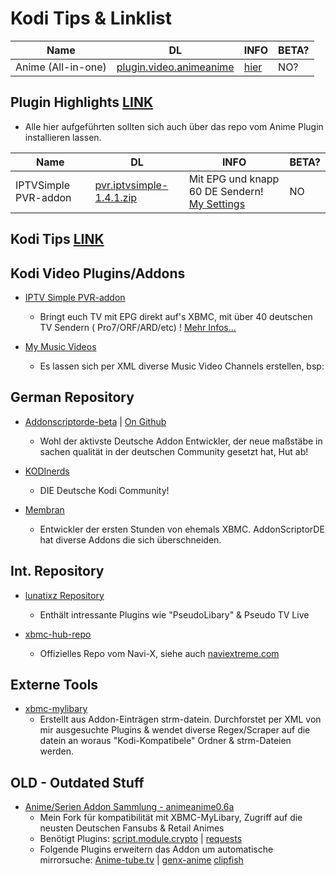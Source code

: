 Kodi Tips & Linklist
========================================


| Name                       	| DL 	| INFO 	| BETA?	|
|----------------------------	|----	|------	|-----	|
| Anime (All-in-one)         	|[plugin.video.animeanime](...)   	|      	[hier](/my/kodi.md)			|  NO?	|




Plugin Highlights [LINK](my/kodi.md)
----------------------------------

* Alle hier aufgeführten sollten sich auch über das repo vom Anime Plugin installieren lassen.

| Name                       	| DL 	| INFO 	| BETA?	|
|----------------------------	|----	|------	|-----	|
| IPTVSimple PVR-addon       	|[pvr.iptvsimple-1.4.1.zip](https://github.com/dbiesecke/dbiesecke.github.io/raw/master/repo/zips/pvr.iptvsimple-1.4.1.zip)    				| Mit EPG und knapp 60 DE Sendern!     [My Settings](/repo/pvr.iptvsimple/README.md) 		|  NO 	|




Kodi Tips [LINK](my/kodi.md)
----------------------------------



Kodi Video Plugins/Addons
---------------------------


    
  * [IPTV Simple PVR-addon](http://www.kodinerds.net/index.php/Thread/26042-IPTV-Simple-PVR-addon-mit-XMLTV-EPG/?pageNo=1)
    - Bringt euch TV mit EPG direkt auf's XBMC, mit über 40 deutschen TV Sendern ( Pro7/ORF/ARD/etc) !   [Mehr Infos...](http://www.kodinerds.net/index.php/Thread/26042-IPTV-Simple-PVR-addon-mit-XMLTV-EPG/?pageNo=1)



  * [My Music Videos](http://ftp.gnome.org/mirror/addons.superrepo.org/v5/addons/plugin.video.my_music_tv/plugin.video.my_music_tv-1.0.6.zip)
    * Es lassen sich per XML diverse Music Video Channels erstellen, bsp:
    
      <channel thumb="THUMB_URL" shuffled="no" unwatched="yes">
	  <entry title="VEVO: Top20 Today" type="vevo:charts" limit="20" cache="1" value="all:MostViewedToday" />
      </channel>
    
    
    
    
German Repository
---------------------

  * [Addonscriptorde-beta](https://code.google.com/p/addonscriptorde-beta-repo/downloads/detail?name=repository.addonscriptorde-beta.zip&can=2&q=) | [On Github](https://github.com/AddonScriptorDE?tab=repositories)
    - Wohl der aktivste Deutsche Addon Entwickler, der neue maßstäbe in sachen qualität in der deutschen Community gesetzt hat, Hut ab!
    
  * [KODInerds](http://www.kodinerds.net/index.php/Thread/30541-KODInerds-Repository/)
    - DIE Deutsche Kodi Community!
    
  * [Membran](http://code.google.com/p/membrane-xbmc-repo/downloads/detail?name=repository.membrane.xbmc-plugins.zip&can=2&q=)
    - Entwickler der ersten Stunden von ehemals XBMC. AddonScriptorDE hat diverse Addons die sich überschneiden.
    
    
Int. Repository
-------------------

  * [lunatixz Repository](https://github.com/Lunatixz/XBMC_Addons/blob/master/zips/repository.lunatixz/repository.lunatixz-1.0.zip?raw=true)
    - Enthält intressante Plugins wie "PseudoLibary" & Pseudo TV Live

  * [xbmc-hub-repo](https://offshoregit.com/xbmchub/xbmc-hub-repo/raw/master/)
    - Offizielles Repo vom Navi-X, siehe auch [naviextreme.com](http://www.navixtreme.com/)
    
    
Externe Tools
---------------

  * [xbmc-mylibary](https://code.google.com/p/xbmc-mylibrary/)
    - Erstellt aus Addon-Einträgen strm-datein. Durchforstet per XML von mir ausgesuchte Plugins & wendet diverse Regex/Scraper auf die datein an woraus "Kodi-Kompatibele" Ordner & strm-Dateien werden.
    
    
    
    
OLD - Outdated Stuff
----------------------------

  * [Anime/Serien Addon Sammlung - animeanime0.6a](https://github.com/dbiesecke/plugin.video.animeanime/releases/download/0.6a/plugin.video.animeanime-v0.6a.zip)
    - Mein Fork für kompatibilität mit XBMC-MyLibary, Zugriff auf die neusten Deutschen Fansubs & Retail Animes 
    - Benötigt Plugins:      [script.module.crypto](https://github.com/moneymaker365/xbmc-xbmcplus-plugins/blob/master/download/script.module.cryptopy/script.module.cryptopy-1.2.6.zip?raw=true) | [requests](http://mirrors.xbmc.org/addons/frodo/script.module.requests/script.module.requests-2.3.0.zip)
    - Folgende Plugins erweitern das Addon um automatische mirrorsuche: [Anime-tube.tv](https://www.dropbox.com/s/f8p90m5dvrrqkxi/plugin.video.animetube.1.2.5.zip?dl=1)  | [genx-anime](https://www.dropbox.com/s/ofvmajxr9zgtif8/plugin.video.genxanime.1.3.1.zip?dl=1) [clipfish](https://db.tt/a3IkHLe9)
